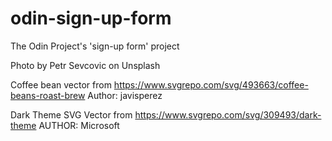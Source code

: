 # odin-sign-up-form

The Odin Project's 'sign-up form' project

Photo by Petr Sevcovic on Unsplash

Coffee bean vector from https://www.svgrepo.com/svg/493663/coffee-beans-roast-brew
Author: javisperez

Dark Theme SVG Vector from https://www.svgrepo.com/svg/309493/dark-theme
AUTHOR: Microsoft
